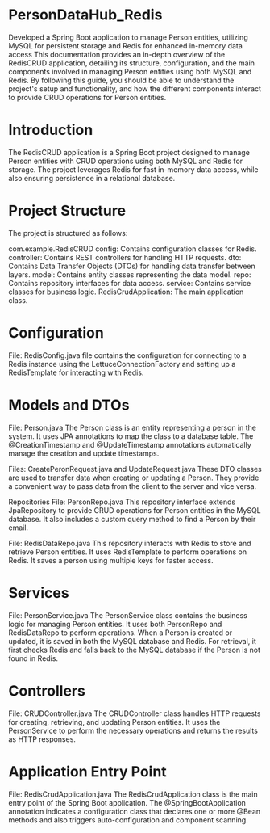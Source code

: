 # PersonDataHub_Redis
Developed a Spring Boot application to manage Person entities, utilizing MySQL for persistent storage and Redis for enhanced in-memory data access
This documentation provides an in-depth overview of the RedisCRUD application, detailing its structure, configuration, and the main components involved in managing Person entities using both MySQL and Redis. By following this guide, you should be able to understand the project's setup and functionality, and how the different components interact to provide CRUD operations for Person entities.


# Introduction
The RedisCRUD application is a Spring Boot project designed to manage Person entities with CRUD operations using both MySQL and Redis for storage. The project leverages Redis for fast in-memory data access, while also ensuring persistence in a relational database.

# Project Structure
The project is structured as follows:

com.example.RedisCRUD
config: Contains configuration classes for Redis.
controller: Contains REST controllers for handling HTTP requests.
dto: Contains Data Transfer Objects (DTOs) for handling data transfer between layers.
model: Contains entity classes representing the data model.
repo: Contains repository interfaces for data access.
service: Contains service classes for business logic.
RedisCrudApplication: The main application class.

# Configuration
File: RedisConfig.java
file contains the configuration for connecting to a Redis instance using the LettuceConnectionFactory and setting up a RedisTemplate for interacting with Redis.

# Models and DTOs
File: Person.java
The Person class is an entity representing a person in the system. It uses JPA annotations to map the class to a database table. The @CreationTimestamp and @UpdateTimestamp annotations automatically manage the creation and update timestamps.

Files: CreatePeronRequest.java and UpdateRequest.java
These DTO classes are used to transfer data when creating or updating a Person. They provide a convenient way to pass data from the client to the server and vice versa.

Repositories
File: PersonRepo.java
This repository interface extends JpaRepository to provide CRUD operations for Person entities in the MySQL database. It also includes a custom query method to find a Person by their email.

File: RedisDataRepo.java
This repository interacts with Redis to store and retrieve Person entities. It uses RedisTemplate to perform operations on Redis. It saves a person using multiple keys for faster access.

# Services
File: PersonService.java
The PersonService class contains the business logic for managing Person entities. It uses both PersonRepo and RedisDataRepo to perform operations. When a Person is created or updated, it is saved in both the MySQL database and Redis. For retrieval, it first checks Redis and falls back to the MySQL database if the Person is not found in Redis.

# Controllers
File: CRUDController.java
The CRUDController class handles HTTP requests for creating, retrieving, and updating Person entities. It uses the PersonService to perform the necessary operations and returns the results as HTTP responses.

# Application Entry Point
File: RedisCrudApplication.java
The RedisCrudApplication class is the main entry point of the Spring Boot application. The @SpringBootApplication annotation indicates a configuration class that declares one or more @Bean methods and also triggers auto-configuration and component scanning.
